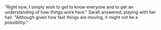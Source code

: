 "Right now, I simply wish to get to know everyone and to get an understanding of how things work here." Sarah answered, playing with her hair. "Although given how fast things are moving, it might not be a possibility."